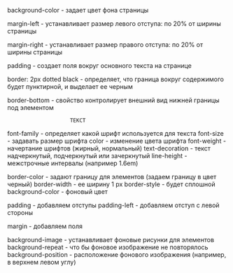 background-color - задает цвет фона страницы



margin-left - устанавливает размер левого отступа: по 20% от ширины страницы

margin-right - устанавливает размер правого отступа: по 20% от ширины страницы



padding - создает поля вокруг основного текста на странице



border: 2px dotted black - определяет, что граница вокруг содержимого будет пунктирной, и
выделает ее черным

border-bottom - свойство контролирует внешний вид нижней границы под элементом


                        ТЕКСТ
font-family      - определяет какой шрифт используется для текста
font-size        - задавать размер шрифта
color            - изменение цвета шрифта
font-weight      - начертание шрифтов (жирный, нормальный)
text-decoration  - текст надчеркнутый, подчеркнутый или зачеркнутый
line-height      - межстрочные интервалы (например 1.6em)



border-color            - задают границу для элементов (задаем границу в цвет черный)
border-width            - ее ширину 1 px
border-style            - будет сплошной
background-color        - фоновый цвет

padding                 - добавляем отступы 
padding-left            - добавляем отступ с левой стороны


margin                  - добавляем поля 



background-image        - устанавливает фоновые рисунки для элементов
background-repeat       - что бы фоновое изображение не повторялось
background-position     - расположение фонового изображения (например, в верхнем левом углу)


